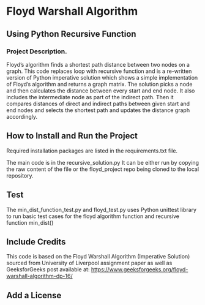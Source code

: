# Floyd Warshall Algorithm
## Using Python Recursive Function

### Project Description. 
Floyd’s algorithm finds a shortest path distance between two nodes on a graph. This code replaces loop with recursive function and is a re-written version of Python imperative solution which shows a simple implementation of Floyd’s algorithm and returns a graph matrix. 
The solution picks a node and then calculates the distance between every start and end node. It also includes the intermediate node as part
of the indirect path. Then it compares distances of direct and indirect paths between given start and end nodes and selects the shortest path and updates the distance graph accordingly.

## How to Install and Run the Project
Required installation packages are listed in the requirements.txt file.

The main code is in the recursive_solution.py
It can be either run by copying the raw content of the file or the floyd_project repo being cloned to the local repository.


## Test
The min_dist_function_test.py and floyd_test.py uses Python unittest library to run basic test cases for the floyd algorithm function and recursive function min_dist()

## Include Credits
This code is based on the Floyd Warshall Algorithm (Imperative Solution) sourced from University of Liverpool assignment paper as well as GeeksforGeeks post available at: https://www.geeksforgeeks.org/floyd-warshall-algorithm-dp-16/

## Add a License

